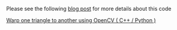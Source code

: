 Please see the following [blog post](https://www.learnopencv.com/warp-one-triangle-to-another-using-opencv-c-python/)  for more details about this code

[Warp one triangle to another using OpenCV ( C++ / Python )](https://www.learnopencv.com/warp-one-triangle-to-another-using-opencv-c-python/) 
